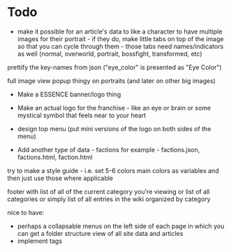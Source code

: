 # Todo

- make it possible for an article's data to like a character to have multiple images for their portrait - if they do, make little tabs on top of the image so that you can cycle through them - those tabs need names/indicators as well (normal, overworld, portrait, bossfight, transformed, etc)

prettify the key-names from json ("eye_color" is presented as "Eye Color")

full image view popup thingy on portraits (and later on other big images)

- Make a ESSENCE banner/logo thing
- Make an actual logo for the franchise - like an eye or brain or some mystical symbol that feels near to your heart

- design top menu (put mini versions of the logo on both sides of the menu)

- Add another type of data - factions for example - factions.json, factions.html, faction.html

try to make a style guide - i.e. set 5-6 colors main colors as variables and then just use those where applicable

footer with list of all of the current category you're viewing or list of all categories or simply list of all entries in the wiki organized by category

nice to have:
- perhaps a collapsable menus on the left side of each page in which you can get a folder structure view of all site data and articles
- implement tags